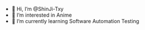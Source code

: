- 👋 Hi, I’m @ShinJi-Txy
- 👀 I’m interested in Anime
- 🌱 I’m currently learning Software Automation Testing

<!---
ShinJi-Txy/ShinJi-Txy is a ✨ special ✨ repository because its `README.md` (this file) appears on your GitHub profile.
You can click the Preview link to take a look at your changes.
--->
